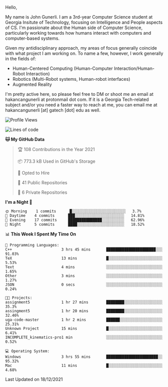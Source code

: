  

 
Hello,

My name is John Gunerli. I am a 3rd-year Computer Science student at Georgia Insitute of Technology, focusing on Intelligence and People aspects of CS. I'm passionate about the Human side of Computer Science, particularly working towards how humans interact with computers and computer-based systems.


Given my antidisciplinary approach, my areas of focus generally coincide with what project I am working on. To name a few, however, I work generally in the fields of:

- Human-Centered Computing (Human-Computer Interaction/Human-Robot Interaction) 
- Robotics (Multi-Robot systems, Human-robot interfaces)
- Augmented Reality


I'm pretty active here, so please feel free to DM or shoot me an email at hakancangunerli at protonmail dot com. If it is a Georgia Tech-related subject and/or you need a faster way to reach at me, you can email me at hakancangunerli [at] gatech [dot] edu as well.

 </div>
 
 </div>


<!--START_SECTION:waka-->
![Profile Views](http://img.shields.io/badge/Profile%20Views-2-blue)

![Lines of code](https://img.shields.io/badge/From%20Hello%20World%20I%27ve%20Written-126%20Thousand%20lines%20of%20code-blue)

**🐱 My GitHub Data** 

> 🏆 108 Contributions in the Year 2021
 > 
> 📦 773.3 kB Used in GitHub's Storage 
 > 
> 💼 Opted to Hire
 > 
> 📜 41 Public Repositories 
 > 
> 🔑 6 Private Repositories  
 > 
**I'm a Night 🦉** 

```text
🌞 Morning    1 commits      █░░░░░░░░░░░░░░░░░░░░░░░░   3.7% 
🌆 Daytime    4 commits      ███░░░░░░░░░░░░░░░░░░░░░░   14.81% 
🌃 Evening    17 commits     ███████████████░░░░░░░░░░   62.96% 
🌙 Night      5 commits      ████░░░░░░░░░░░░░░░░░░░░░   18.52%

```


📊 **This Week I Spent My Time On** 

```text
💬 Programming Languages: 
C++                      3 hrs 45 mins       ██████████████████████░░░   91.03% 
TeX                      13 mins             █░░░░░░░░░░░░░░░░░░░░░░░░   5.53% 
Text                     4 mins              ░░░░░░░░░░░░░░░░░░░░░░░░░   1.65% 
Other                    3 mins              ░░░░░░░░░░░░░░░░░░░░░░░░░   1.27% 
JSON                     0 secs              ░░░░░░░░░░░░░░░░░░░░░░░░░   0.24%

🐱‍💻 Projects: 
assignment5              1 hr 27 mins        ████████░░░░░░░░░░░░░░░░░   35.3% 
assingment5              1 hr 20 mins        ████████░░░░░░░░░░░░░░░░░   32.46% 
uga-code-master          1 hr 2 mins         ██████░░░░░░░░░░░░░░░░░░░   25.31% 
Unknown Project          15 mins             █░░░░░░░░░░░░░░░░░░░░░░░░   6.41% 
INCOMPLETE_kinematics-pro1 min               ░░░░░░░░░░░░░░░░░░░░░░░░░   0.52%

💻 Operating System: 
Windows                  3 hrs 55 mins       ███████████████████████░░   95.32% 
Mac                      11 mins             █░░░░░░░░░░░░░░░░░░░░░░░░   4.68%

```


 Last Updated on 18/12/2021
<!--END_SECTION:waka-->


